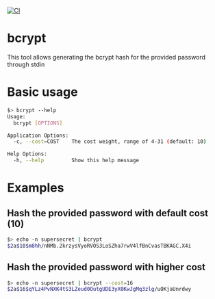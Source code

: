 [![CI](https://github.com/bitnami/bcrypt-cli/actions/workflows/main.yml/badge.svg)](https://github.com/bitnami/bcrypt-cli/actions/workflows/main.yml)

# bcrypt

This tool allows generating the bcrypt hash for the provided password through stdin 

# Basic usage

~~~bash
$> bcrypt --help
Usage:
  bcrypt [OPTIONS]

Application Options:
  -c, --cost=COST    The cost weight, range of 4-31 (default: 10)

Help Options:
  -h, --help         Show this help message
~~~

# Examples

## Hash the provided password with default cost (10)

~~~bash
$> echo -n supersecret | bcrypt
$2a$10$m8hh/nNMb.2krzysVyoRVOS3LoSZha7rwV4lfBnCvasTBKAGC.X4i
~~~

## Hash the provided password with higher cost

~~~bash
$> echo -n supersecret | bcrypt --cost=16
$2a$16$qYLz4PvNXK4tS3LZeud0OutgUDE3yX0KwJgMq3zlg/uOKjaUnrdwy
~~~
